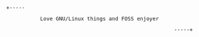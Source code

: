 <p align="start"><samp>+-----</samp></p>
<p align="center">
    <samp>Love GNU/Linux things and FOSS enjoyer
</p>
<p align="end"><samp>-----+</samp></p>
